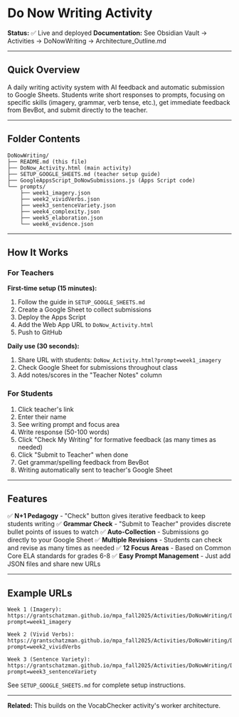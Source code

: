# Do Now Writing Activity

**Status:** ✅ Live and deployed
**Documentation:** See Obsidian Vault → Activities → DoNowWriting → Architecture_Outline.md

---

## Quick Overview

A daily writing activity system with AI feedback and automatic submission to Google Sheets. Students write short responses to prompts, focusing on specific skills (imagery, grammar, verb tense, etc.), get immediate feedback from BevBot, and submit directly to the teacher.

---

## Folder Contents

```
DoNowWriting/
├── README.md (this file)
├── DoNow_Activity.html (main activity)
├── SETUP_GOOGLE_SHEETS.md (teacher setup guide)
├── GoogleAppsScript_DoNowSubmissions.js (Apps Script code)
└── prompts/
    ├── week1_imagery.json
    ├── week2_vividVerbs.json
    ├── week3_sentenceVariety.json
    ├── week4_complexity.json
    ├── week5_elaboration.json
    └── week6_evidence.json
```

---

## How It Works

### For Teachers

**First-time setup (15 minutes):**
1. Follow the guide in `SETUP_GOOGLE_SHEETS.md`
2. Create a Google Sheet to collect submissions
3. Deploy the Apps Script
4. Add the Web App URL to `DoNow_Activity.html`
5. Push to GitHub

**Daily use (30 seconds):**
1. Share URL with students: `DoNow_Activity.html?prompt=week1_imagery`
2. Check Google Sheet for submissions throughout class
3. Add notes/scores in the "Teacher Notes" column

### For Students

1. Click teacher's link
2. Enter their name
3. See writing prompt and focus area
4. Write response (50-100 words)
5. Click "Check My Writing" for formative feedback (as many times as needed)
6. Click "Submit to Teacher" when done
7. Get grammar/spelling feedback from BevBot
8. Writing automatically sent to teacher's Google Sheet

---

## Features

✅ **N+1 Pedagogy** - "Check" button gives iterative feedback to keep students writing
✅ **Grammar Check** - "Submit to Teacher" provides discrete bullet points of issues to watch
✅ **Auto-Collection** - Submissions go directly to your Google Sheet
✅ **Multiple Revisions** - Students can check and revise as many times as needed
✅ **12 Focus Areas** - Based on Common Core ELA standards for grades 6-8
✅ **Easy Prompt Management** - Just add JSON files and share new URLs

---

## Example URLs

```
Week 1 (Imagery):
https://grantschatzman.github.io/mpa_fall2025/Activities/DoNowWriting/DoNow_Activity.html?prompt=week1_imagery

Week 2 (Vivid Verbs):
https://grantschatzman.github.io/mpa_fall2025/Activities/DoNowWriting/DoNow_Activity.html?prompt=week2_vividVerbs

Week 3 (Sentence Variety):
https://grantschatzman.github.io/mpa_fall2025/Activities/DoNowWriting/DoNow_Activity.html?prompt=week3_sentenceVariety
```

See `SETUP_GOOGLE_SHEETS.md` for complete setup instructions.

---

**Related:** This builds on the VocabChecker activity's worker architecture.

